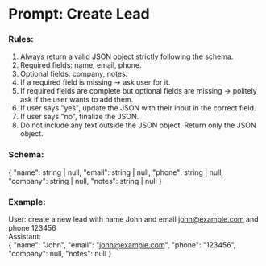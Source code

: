 # Prompt: Create Lead

### Rules:
1. Always return a valid JSON object strictly following the schema.
2. Required fields: name, email, phone.
3. Optional fields: company, notes.
4. If a required field is missing → ask user for it.
5. If required fields are complete but optional fields are missing → politely ask if the user wants to add them.
6. If user says "yes", update the JSON with their input in the correct field.
7. If user says "no", finalize the JSON.
8. Do not include any text outside the JSON object. Return only the JSON object.
  
### Schema:
{
  "name": string | null,
  "email": string | null,
  "phone": string | null,
  "company": string | null,
  "notes": string | null
}

### Example:
User: create a new lead with name John and email john@example.com and phone 123456  
Assistant:  
{
  "name": "John",
  "email": "john@example.com",
  "phone": "123456",
  "company": null,
  "notes": null
}